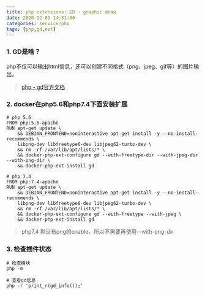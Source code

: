 ```yaml
---
title: php extensions: GD - graphic draw
date: 2020-12-09 14:31:00
categories: service/php
tags: [php,gd,ext]
---
```


### 1. GD是啥？
php不仅可以输出html信息，还可以创建不同格式（png、jpeg、gif等）的图片输出。

> [php - gd官方文档](https://www.php.net/manual/en/intro.image.php)

### 2. docker在php5.6和php7.4下面安装扩展
```
# php 5.6
FROM php:5.6-apache
RUN apt-get update \
    && DEBIAN_FRONTEND=noninteractive apt-get install -y --no-install-recommends \
    libpng-dev libfreetype6-dev libjpeg62-turbo-dev \
    && rm -rf /var/lib/apt/lists/* \
    && docker-php-ext-configure gd --with-freetype-dir --with-jpeg-dir --with-png-dir \
    && docker-php-ext-install gd
```

```
# php 7.4
FROM php:7.4-apache
RUN apt-get update \
    && DEBIAN_FRONTEND=noninteractive apt-get install -y --no-install-recommends \
    libpng-dev libfreetype6-dev libjpeg62-turbo-dev \
    && rm -rf /var/lib/apt/lists/* \
    && docker-php-ext-configure gd --with-freetype --with-jpeg \
    && docker-php-ext-install gd
```
> php7.4 默认有png的enable，所以不需要再使用--with-png-dir

### 3. 检查插件状态
```
# 检查模块
php -m

# 查看gd信息
php -r 'print_r(gd_info());'
```